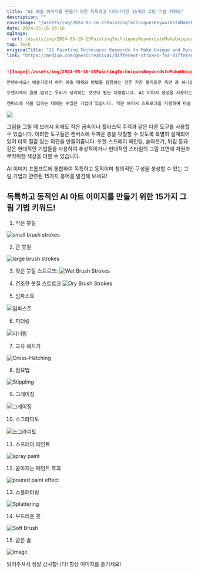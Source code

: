 ```yaml
---
title: "AI 예술 이미지를 만들기 위한 독특하고 다이나믹한 15개의 그림 기법 키워드"
description: ""
coverImage: "/assets/img/2024-05-16-15PaintingTechniquesKeywordstoMakeUniqueandDynamicAIArtImages_0.png"
date: 2024-05-16 09:18
ogImage: 
  url: /assets/img/2024-05-16-15PaintingTechniquesKeywordstoMakeUniqueandDynamicAIArtImages_0.png
tag: Tech
originalTitle: "15 Painting Techniques Keywords to Make Unique and Dynamic AI Art Images!"
link: "https://medium.com/@mericreativAI/different-strokes-for-different-folks-312bfff71314"
---
```



```markdown
![Image](/assets/img/2024-05-16-15PaintingTechniquesKeywordstoMakeUniqueandDynamicAIArtImages_0.png)

안녕하세요! 예술가로서 여러 예술 매체와 방법을 탐험하는 것은 가장 흥미로운 측면 중 하나입니다. 대학 시절에는 다른 예술가들의 작품과 명작들을 연구하며, 그림 속 오렌지와 같은 요소에 대한 구체적인 질감을 만들고 색상을 혼합하는 기술을 배웠습니다.

오렌지색의 음영 범위는 우리가 생각하는 것보다 훨씬 다양합니다. AI 이미지 생성을 사용하는 것에 대한 가장 좋아하는 점 중 하나는 무한한 영감을 주는 것입니다. 저는 AI 이미지에 대한 다양한 브러시 스트로크의 영향을 실험하며 끊임없이 창의적인 개념에 몰입할 수 있습니다.

캔버스에 색을 입히는 데에는 수많은 기법이 있습니다. 작은 브러시 스트로크를 사용하여 미술 작품에서 발견되는 세부적인 디테일을 만들거나, 젖은 물감 브러시로 색상을 추가하여 매끄러운 혼합과 층을 쌓아 효과를 내는 것 등이 있습니다.
```



<img src="/assets/img/2024-05-16-15PaintingTechniquesKeywordstoMakeUniqueandDynamicAIArtImages_1.png" />

그림을 그릴 때 브러시 외에도 작은 금속이나 플라스틱 주걱과 같은 다른 도구를 사용할 수 있습니다. 이러한 도구들은 캔버스에 두꺼운 층을 덧칠할 수 있도록 특별히 설계되어 있어 더욱 질감 있는 외관을 만들어줍니다. 또한 스프레이 페인팅, 쏟아붓기, 튀김 등과 같은 현대적인 기법들을 사용하여 추상적이거나 현대적인 스타일의 그림 표면에 차원과 무작위한 색상을 더할 수 있습니다.

AI 이미지 프롬프트에 통합하여 독특하고 동적이며 창의적인 구성을 생성할 수 있는 그림 기법과 관련된 15가지 용어를 발견해 보세요!

## 독특하고 동적인 AI 아트 이미지를 만들기 위한 15가지 그림 기법 키워드!



1. 작은 붓질

![small brush strokes](/assets/img/2024-05-16-15PaintingTechniquesKeywordstoMakeUniqueandDynamicAIArtImages_2.png)

2. 큰 붓질

![large brush strokes](/assets/img/2024-05-16-15PaintingTechniquesKeywordstoMakeUniqueandDynamicAIArtImages_3.png)



3. 젖은 붓질 스트로크:
![Wet Brush Strokes](/assets/img/2024-05-16-15PaintingTechniquesKeywordstoMakeUniqueandDynamicAIArtImages_4.png)

4. 건조한 붓질 스트로크
![Dry Brush Strokes](/assets/img/2024-05-16-15PaintingTechniquesKeywordstoMakeUniqueandDynamicAIArtImages_5.png)



5. 임파스토

![임파스토](/assets/img/2024-05-16-15PaintingTechniquesKeywordstoMakeUniqueandDynamicAIArtImages_6.png)

6. 피더링

![피더링](/assets/img/2024-05-16-15PaintingTechniquesKeywordstoMakeUniqueandDynamicAIArtImages_7.png)



7. 교차 해치기

![Cross-Hatching](/assets/img/2024-05-16-15PaintingTechniquesKeywordstoMakeUniqueandDynamicAIArtImages_8.png)

8. 점묘법

![Stippling](/assets/img/2024-05-16-15PaintingTechniquesKeywordstoMakeUniqueandDynamicAIArtImages_9.png)



9. 그레이징

![그레이징](/assets/img/2024-05-16-15PaintingTechniquesKeywordstoMakeUniqueandDynamicAIArtImages_10.png)

10. 스그라피토

![스그라피토](/assets/img/2024-05-16-15PaintingTechniquesKeywordstoMakeUniqueandDynamicAIArtImages_11.png)



11. 스프레이 페인트

![spray paint](/assets/img/2024-05-16-15PaintingTechniquesKeywordstoMakeUniqueandDynamicAIArtImages_12.png)

12. 쏟아지는 페인트 효과

![poured paint effect](/assets/img/2024-05-16-15PaintingTechniquesKeywordstoMakeUniqueandDynamicAIArtImages_13.png)



13. 스플래터링

![Splattering](/assets/img/2024-05-16-15PaintingTechniquesKeywordstoMakeUniqueandDynamicAIArtImages_14.png)

14. 부드러운 붓

![Soft Brush](/assets/img/2024-05-16-15PaintingTechniquesKeywordstoMakeUniqueandDynamicAIArtImages_15.png)



15. 굳은 솔

![image](/assets/img/2024-05-16-15PaintingTechniquesKeywordstoMakeUniqueandDynamicAIArtImages_16.png)

읽어주셔서 정말 감사합니다! 항상 이미지를 즐기세요!